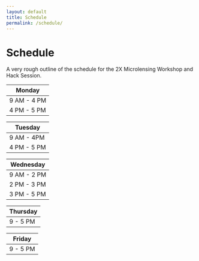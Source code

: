 ```yaml
---
layout: default
title: Schedule
permalink: /schedule/
---
```


# Schedule

A very rough outline of the schedule for the 2X Microlensing Workshop
and Hack Session.

|Monday|
|------|
|9 AM - 4 PM | Conference: Reports from Surveys/Challenges faced by Future Missions
|4 PM - 5 PM | Hack Session Introduction: "Unsolved Problems in Microlensing"

|Tuesday|
|-------|
|9 AM - 4PM | Conference: Modeling of Individual Events and Survey Results
|4 PM - 5 PM | Hack Session Introduction: Tutorials on Public Code and Public Data

|Wednesday|
|---------|
|9 AM - 2 PM | Conference: Theoretical Work in Microlensing
|2 PM - 3 PM | Break
|3 PM - 5 PM | Hack Session begins: Introductions, Pitches, and Set-up

|Thursday|
|--------|
|9 - 5 PM | Hack Session

|Friday|
|------|
|9 - 5 PM | Hack Session